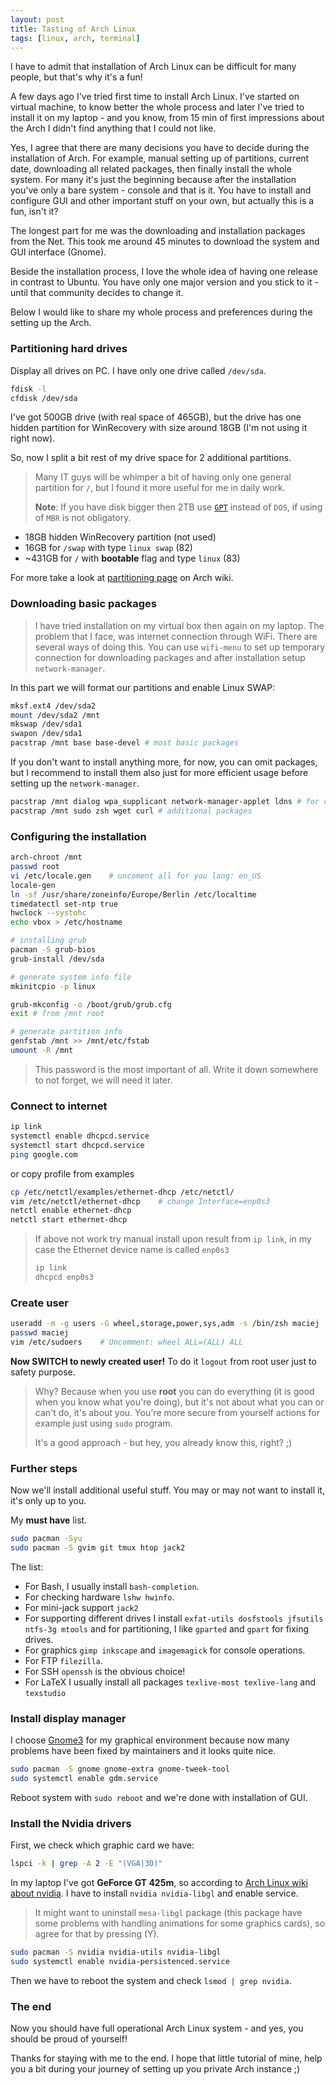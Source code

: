 ```yaml
---
layout: post
title: Tasting of Arch Linux
tags: [linux, arch, terminal]
---
```


I have to admit that installation of Arch Linux can be difficult for many people, but that's why it's a fun!

A few days ago I've tried first time to install Arch Linux. I've started on virtual machine, to know better the whole process and later I've tried to install it on my laptop - and you know, from 15 min of first impressions about the Arch I didn't find anything that I could not like.

Yes, I agree that there are many decisions you have to decide during the installation of Arch. For example, manual setting up of partitions, current date, downloading all related packages, then finally install the whole system. For many it's just the beginning because after the installation you've only a bare system - console and that is it. You have to install and configure GUI and other important stuff on your own, but actually this is a fun, isn't it?

The longest part for me was the downloading and installation packages from the Net. This took me around 45 minutes to download the system and GUI interface (Gnome).

Beside the installation process, I love the whole idea of having one release in contrast to Ubuntu. You have only one major version and you stick to it - until that community decides to change it.

Below I would like to share my whole process and preferences during the setting up the Arch.

### Partitioning hard drives

Display all drives on PC. I have only one drive called `/dev/sda`.

```bash
fdisk -l
cfdisk /dev/sda
```

I've got 500GB drive (with real space of 465GB), but the drive has one hidden partition for WinRecovery with size around 18GB (I'm not using it right now).

So, now I split a bit rest of my drive space for 2 additional partitions.

> Many IT guys will be whimper a bit of having only one general partition for `/`, but I found it more useful for me in daily work.
>
> **Note**: If you have disk bigger then 2TB use [`GPT`](https://en.wikipedia.org/wiki/GUID_Partition_Table) instead of `DOS`, if using of `MBR` is not obligatory.

-   18GB hidden WinRecovery partition (not used)
-   16GB for `/swap` with type `linux swap` (82)
-   ~431GB for `/` with **bootable** flag and type `linux` (83)

For more take a look at [partitioning page][arch-partitioning] on Arch wiki.

### Downloading basic packages

> I have tried installation on my virtual box then again on my laptop. The problem that I face, was internet connection through WiFi. There are several ways of doing this. You can use `wifi-menu` to set up temporary connection for downloading packages and after installation setup `network-manager`.

In this part we will format our partitions and enable Linux SWAP:

```bash
mksf.ext4 /dev/sda2
mount /dev/sda2 /mnt
mkswap /dev/sda1
swapon /dev/sda1
pacstrap /mnt base base-devel # most basic packages
```

If you don't want to install anything more, for now, you can omit packages, but I recommend to install them also just for more efficient usage before setting up the `network-manager`.

```bash
pacstrap /mnt dialog wpa_supplicant network-manager-applet ldns # for connecting via wifi-menu after install
pacstrap /mnt sudo zsh wget curl # additional packages
```

### Configuring the installation

```bash
arch-chroot /mnt
passwd root
vi /etc/locale.gen    # uncoment all for you lang: en_US
locale-gen
ln -sf /usr/share/zoneinfo/Europe/Berlin /etc/localtime
timedatectl set-ntp true
hwclock --systohc
echo vbox > /etc/hostname

# installing grub
pacman -S grub-bios
grub-install /dev/sda

# generate system info file
mkinitcpio -p linux

grub-mkconfig -o /boot/grub/grub.cfg
exit # from /mnt root

# generate partition info
genfstab /mnt >> /mnt/etc/fstab
umount -R /mnt
```

> This password is the most important of all. Write it down somewhere to not forget, we will need it later.

### Connect to internet

```bash
ip link
systemctl enable dhcpcd.service
systemctl start dhcpcd.service
ping google.com
```

or copy profile from examples

```bash
cp /etc/netctl/examples/ethernet-dhcp /etc/netctl/
vim /etc/netctl/ethernet-dhcp    # change Interface=enp0s3
netctl enable ethernet-dhcp
netctl start ethernet-dhcp
```

> If above not work try manual install upon result from `ip link`, in my case the Ethernet device name is called `enp0s3`
>
> ```bash
> ip link
> dhcpcd enp0s3
> ```

### Create user

```bash
useradd -m -g users -G wheel,storage,power,sys,adm -s /bin/zsh maciej
passwd maciej
vim /etc/sudoers    # Uncomment: wheel ALL=(ALL) ALL
```

**Now SWITCH to newly created user!**
To do it `logout` from root user just to safety purpose.

> Why? Because when you use **root** you can do everything (it is good when you know what you're doing), but it's not about what you can or can't do, it's about you. You're more secure from yourself actions for example just using `sudo` program.
>
> It's a good approach - but hey, you already know this, right? ;)

### Further steps

Now we'll install additional useful stuff. You may or may not want to install it, it's only up to you.

My **must have** list.

```bash
sudo pacman -Syu
sudo pacman -S gvim git tmux htop jack2
```

The list:

-   For Bash, I usually install `bash-completion`.
-   For checking hardware `lshw hwinfo`.
-   For mini-jack support `jack2`
-   For supporting different drives I install `exfat-utils dosfstools jfsutils ntfs-3g mtools` and for partitioning, I like `gparted` and `gpart` for fixing drives.
-   For graphics `gimp inkscape` and `imagemagick` for console operations.
-   For FTP `filezilla`.
-   For SSH `openssh` is the obvious choice!
-   For LaTeX I usually install all packages `texlive-most texlive-lang` and `texstudio`

### Install display manager

I choose [Gnome3](https://www.gnome.org/gnome-3/) for my graphical environment because now many problems have been fixed by maintainers and it looks quite nice.

```bash
sudo pacman -S gnome gnome-extra gnome-tweek-tool
sudo systemctl enable gdm.service
```

Reboot system with `sudo reboot` and we're done with installation of GUI.

### Install the Nvidia drivers

First, we check which graphic card we have:

```bash
lspci -k | grep -A 2 -E "(VGA|3D)"
```

In my laptop I've got **GeForce GT 425m**, so according to [Arch Linux wiki about nvidia](). I have to install `nvidia nvidia-libgl` and enable service.

> It might want to uninstall `mesa-libgl` package (this package have some problems with handling animations for some graphics cards), so agree for that by pressing (Y).

```bash
sudo pacman -S nvidia nvidia-utils nvidia-libgl
sudo systemctl enable nvidia-persistenced.service
```

Then we have to reboot the system and check `lsmod | grep nvidia`.

### The end

Now you should have full operational Arch Linux system - and yes, you should be proud of yourself!

Thanks for staying with me to the end. I hope that little tutorial of mine, help you a bit during your journey of setting up you private Arch instance ;)

[github]: https://github.com
[arch-partitioning]: https://wiki.archlinux.org/index.php/partitioning
